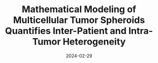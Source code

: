 ---
title: "Mathematical Modeling of Multicellular Tumor Spheroids Quantifies Inter-Patient and Intra-Tumor Heterogeneity"
collection: publications
permalink: /publication/Malik2024_Mathematical
date: 2024-02-29
venue: 'submitted'
paperurl: 'https://doi.org/10.21203/rs.3.rs-3920068/v1'
citation: 'A Malik*, K Nguyen*, J Nardini, C Krona, K Flores, S Nelander. &quot;Mathematical Modeling of Multicellular Tumor Spheroids Quantifies Inter-Patient and Intra-Tumor Heterogeneity.&quot; <i>submitted</i>.'
---